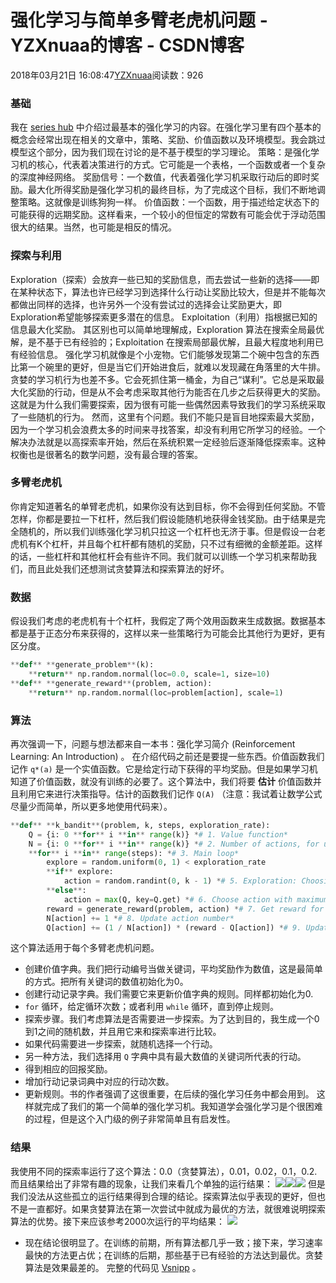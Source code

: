 # 强化学习与简单多臂老虎机问题 - YZXnuaa的博客 - CSDN博客
2018年03月21日 16:08:47[YZXnuaa](https://me.csdn.net/YZXnuaa)阅读数：926
### 基础
 我在 [series hub](https://harderchoices.com/rl/) 中介绍过最基本的强化学习的内容。在强化学习里有四个基本的概念会经常出现在相关的文章中，策略、奖励、价值函数以及环境模型。我会跳过模型这个部分，因为我们现在讨论的是不基于模型的学习理论。 
 策略：是强化学习机的核心，代表着决策进行的方式。它可能是一个表格，一个函数或者一个复杂的深度神经网络。 
 奖励信号：一个数值，代表着强化学习机采取行动后的即时奖励。最大化所得奖励是强化学习机的最终目标，为了完成这个目标，我们不断地调整策略。这就像是训练狗狗一样。 
 价值函数：一个函数，用于描述给定状态下的可能获得的远期奖励。这样看来，一个较小的但恒定的常数有可能会优于浮动范围很大的结果。当然，也可能是相反的情况。 
### 探索与利用
Exploration（探索）会放弃一些已知的奖励信息，而去尝试一些新的选择——即在某种状态下，算法也许已经学习到选择什么行动让奖励比较大，但是并不能每次都做出同样的选择，也许另外一个没有尝试过的选择会让奖励更大，即Exploration希望能够探索更多潜在的信息。
Exploitation（利用）指根据已知的信息最大化奖励。
其区别也可以简单地理解成，Exploration 算法在搜索全局最优解，是不基于已有经验的；Exploitation 在搜索局部最优解，且最大程度地利用已有经验信息。
强化学习机就像是个小宠物。它们能够发现第二个碗中包含的东西比第一个碗里的更好，但是当它们开始进食后，就难以发现藏在角落里的大牛排。贪婪的学习机行为也差不多。它会死抓住第一桶金，为自己“谋利”。它总是采取最大化奖励的行动，但是从不会考虑采取其他行为能否在几步之后获得更大的奖励。这就是为什么我们需要探索，因为很有可能一些偶然因素导致我们的学习系统采取了一些随机的行为。
然而，这里有个问题。我们不能只是盲目地探索最大奖励，因为一个学习机会浪费太多的时间来寻找答案，却没有利用它所学习的经验。一个解决办法就是以高探索率开始，然后在系统积累一定经验后逐渐降低探索率。这种权衡也是很著名的数学问题，没有最合理的答案。
### 多臂老虎机
你肯定知道著名的单臂老虎机，如果你没有达到目标，你不会得到任何奖励。不管怎样，你都是要拉一下杠杆，然后我们假设能随机地获得金钱奖励。由于结果是完全随机的，所以我们训练强化学习机只拉这一个杠杆也无济于事。但是假设一台老虎机有K个杠杆，并且每个杠杆都有随机的奖励，只不过有细微的金额差距。这样的话，一些杠杆和其他杠杆会有些许不同。我们就可以训练一个学习机来帮助我们，而且此处我们还想测试贪婪算法和探索算法的好坏。
### 数据
假设我们考虑的老虎机有十个杠杆，我假定了两个效用函数来生成数据。数据基本都是基于正态分布来获得的，这样以来一些策略行为可能会比其他行为更好，更有区分度。
```python
**def** **generate_problem**(k):
    **return** np.random.normal(loc=0.0, scale=1, size=10)
**def** **generate_reward**(problem, action):
    **return** np.random.normal(loc=problem[action], scale=1)
```
### 算法
再次强调一下，问题与想法都来自一本书：强化学习简介 (Reinforcement Learning: An Introduction) 。
 在介绍代码之前还是要提一些东西。价值函数我们记作 `q*(a)` 是一个实值函数。它是给定行动下获得的平均奖励。但是如果学习机知道了价值函数，就没有训练的必要了。这个算法中，我们将要 **估计** 价值函数并且利用它来进行决策指导。估计的函数我们记作 `Q(A)` （注意：我试着让数学公式尽量少而简单，所以更多地使用代码来）。 
```python
**def** **k_bandit**(problem, k, steps, exploration_rate):
    Q = {i: 0 **for** i **in** range(k)} *# 1. Value function*
    N = {i: 0 **for** i **in** range(k)} *# 2. Number of actions, for update rule*
    **for** i **in** range(steps): *# 3. Main loop*
        explore = random.uniform(0, 1) < exploration_rate 
        **if** explore:
            action = random.randint(0, k - 1) *# 5. Exploration: Choosing random action*
        **else**:
            action = max(Q, key=Q.get) *# 6. Choose action with maximum mean reward*
        reward = generate_reward(problem, action) *# 7. Get reward for current action*
        N[action] += 1 *# 8. Update action number*
        Q[action] += (1 / N[action]) * (reward - Q[action]) *# 9. Update value dict*
```
这个算法适用于每个多臂老虎机问题。
- 创建价值字典。我们把行动编号当做关键词，平均奖励作为数值，这是最简单的方式。把所有关键词的数值初始化为0。
- 创建行动记录字典。我们需要它来更新价值字典的规则。同样都初始化为0.
- `for` 循环，给定循环次数；或者利用 `while` 循环，直到停止规则。 
- 探索步骤。我们考虑算法是否需要进一步探索。为了达到目的，我生成一个0到1之间的随机数，并且用它来和探索率进行比较。
- 如果代码需要进一步探索，就随机选择一个行动。
-  另一种方法，我们选择用 `Q` 字典中具有最大数值的关键词所代表的行动。 
- 得到相应的回报奖励。
- 增加行动记录词典中对应的行动次数。
-  更新规则。书的作者强调了这很重要，在后续的强化学习任务中都会用到。 
 这样就完成了我们的第一个简单的强化学习机。我知道学会强化学习是个很困难的过程，但是这个入门级的例子非常简单且有启发性。 
### 结果
 我使用不同的探索率运行了这个算法：0.0（贪婪算法），0.01，0.02，0.1，0.2. 而且结果给出了非常有趣的现象，让我们来看几个单独的运行结果： 
![](https://img1.tuicool.com/QneaUvz.png!web)![](https://img2.tuicool.com/nA7zEnj.png!web)![](https://img1.tuicool.com/n26FFny.png!web) 但是我们没法从这些孤立的运行结果得到合理的结论。探索算法似乎表现的更好，但也不是一直都好。如果贪婪算法在第一次尝试中就成为最优的方法，就很难说明探索算法的优势。接下来应该参考2000次运行的平均结果： 
![](https://img2.tuicool.com/AzYbq2M.png!web)
- 现在结论很明显了。在训练的前期，所有算法都几乎一致；接下来，学习速率最快的方法更占优；在训练的后期，那些基于已有经验的方法达到最优。贪婪算法是效果最差的。 
 完整的代码见 [Vsnipp](https://app.vsnipp.com/snippets/show/55) 。

